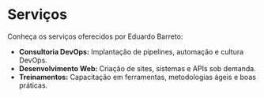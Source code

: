 # Serviços

Conheça os serviços oferecidos por Eduardo Barreto:

- **Consultoria DevOps:** Implantação de pipelines, automação e cultura DevOps.
- **Desenvolvimento Web:** Criação de sites, sistemas e APIs sob demanda.
- **Treinamentos:** Capacitação em ferramentas, metodologias ágeis e boas práticas.
